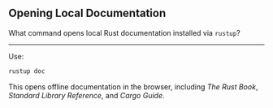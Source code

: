 ## Opening Local Documentation

What command opens local Rust documentation installed via `rustup`?

---

Use:

```bash
rustup doc
```

This opens offline documentation in the browser, including *The Rust Book*, *Standard Library Reference*, and *Cargo Guide*.


